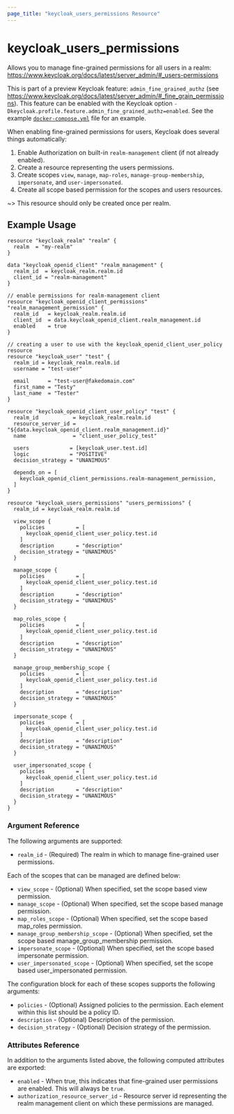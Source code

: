 ```yaml
---
page_title: "keycloak_users_permissions Resource"
---
```


# keycloak_users_permissions

Allows you to manage fine-grained permissions for all users in a realm: https://www.keycloak.org/docs/latest/server_admin/#_users-permissions

This is part of a preview Keycloak feature: `admin_fine_grained_authz` (see https://www.keycloak.org/docs/latest/server_admin/#_fine_grain_permissions).
This feature can be enabled with the Keycloak option `-Dkeycloak.profile.feature.admin_fine_grained_authz=enabled`. See the
example [`docker-compose.yml`](https://github.com/joed22636/terraform-provider-keycloak/blob/898094df6b3e01c3404981ce7ca268142d6ff0e5/docker-compose.yml#L21) file for an example.

When enabling fine-grained permissions for users, Keycloak does several things automatically:
1. Enable Authorization on built-in `realm-management` client (if not already enabled).
1. Create a resource representing the users permissions.
1. Create scopes `view`, `manage`, `map-roles`, `manage-group-membership`, `impersonate`, and `user-impersonated`.
1. Create all scope based permission for the scopes and users resources.

~> This resource should only be created once per realm.

## Example Usage

```hcl
resource "keycloak_realm" "realm" {
  realm  = "my-realm"
}

data "keycloak_openid_client" "realm_management" {
  realm_id  = keycloak_realm.realm.id
  client_id = "realm-management"
}

// enable permissions for realm-management client
resource "keycloak_openid_client_permissions" "realm_management_permission" {
  realm_id   = keycloak_realm.realm.id
  client_id  = data.keycloak_openid_client.realm_management.id
  enabled    = true
}

// creating a user to use with the keycloak_openid_client_user_policy resource
resource "keycloak_user" "test" {
  realm_id = keycloak_realm.realm.id
  username = "test-user"

  email      = "test-user@fakedomain.com"
  first_name = "Testy"
  last_name  = "Tester"
}

resource "keycloak_openid_client_user_policy" "test" {
  realm_id           = keycloak_realm.realm.id
  resource_server_id = "${data.keycloak_openid_client.realm_management.id}"
  name               = "client_user_policy_test"

  users             = [keycloak_user.test.id]
  logic             = "POSITIVE"
  decision_strategy = "UNANIMOUS"

  depends_on = [
    keycloak_openid_client_permissions.realm-management_permission,
  ]
}

resource "keycloak_users_permissions" "users_permissions" {
  realm_id = keycloak_realm.realm.id

  view_scope {
    policies          = [
      keycloak_openid_client_user_policy.test.id
    ]
    description       = "description"
    decision_strategy = "UNANIMOUS"
  }

  manage_scope {
    policies          = [
      keycloak_openid_client_user_policy.test.id
    ]
    description       = "description"
    decision_strategy = "UNANIMOUS"
  }

  map_roles_scope {
    policies          = [
      keycloak_openid_client_user_policy.test.id
    ]
    description       = "description"
    decision_strategy = "UNANIMOUS"
  }

  manage_group_membership_scope {
    policies          = [
      keycloak_openid_client_user_policy.test.id
    ]
    description       = "description"
    decision_strategy = "UNANIMOUS"
  }

  impersonate_scope {
    policies          = [
      keycloak_openid_client_user_policy.test.id
    ]
    description       = "description"
    decision_strategy = "UNANIMOUS"
  }

  user_impersonated_scope {
    policies          = [
      keycloak_openid_client_user_policy.test.id
    ]
    description       = "description"
    decision_strategy = "UNANIMOUS"
  }
}
```

### Argument Reference

The following arguments are supported:

- `realm_id` - (Required) The realm in which to manage fine-grained user permissions.

Each of the scopes that can be managed are defined below:

- `view_scope` - (Optional) When specified, set the scope based view permission.
- `manage_scope` - (Optional) When specified, set the scope based manage permission.
- `map_roles_scope` - (Optional) When specified, set the scope based map_roles permission.
- `manage_group_membership_scope` - (Optional) When specified, set the scope based manage_group_membership permission.
- `impersonate_scope` - (Optional) When specified, set the scope based impersonate permission.
- `user_impersonated_scope` - (Optional) When specified, set the scope based user_impersonated permission.

The configuration block for each of these scopes supports the following arguments:

- `policies` - (Optional) Assigned policies to the permission. Each element within this list should be a policy ID.
- `description` - (Optional) Description of the permission.
- `decision_strategy` - (Optional) Decision strategy of the permission.

### Attributes Reference

In addition to the arguments listed above, the following computed attributes are exported:

- `enabled` - When true, this indicates that fine-grained user permissions are enabled. This will always be `true`.
- `authorization_resource_server_id` - Resource server id representing the realm management client on which these permissions are managed.


